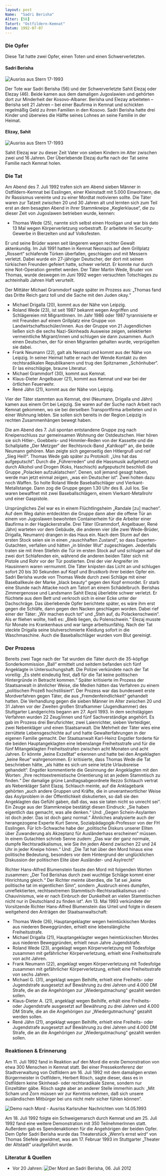 ```yaml
---
layout: post
Name:  "Sadri Berisha"
Alter: [56]
Tatort: "Ostfildern-Kemnat"
Datum: 1992-07-07
---
```


### Die Opfer

Diese Tat hatte zwei Opfer, einen Toten und einen Schwerverletzten.

#### Sadri Berisha

![Ausriss aus Stern 17-1993](/assets/img/sadri-berisha-ausriss-stern.jpg)

Der Tote war Sadri Berisha (56) und der Schwerverletzte Sahit Elezaj oder Elezay (46). Beide kamen aus dem damaligen Jugoslawien und gehörten dort zur Minderheit der Kosovo-Albaner.
Berisha und Elezay arbeiteten – Berisha seit 21 Jahren – bei einer Baufirma in Kemnat und schickten regelmäßig Geld zu ihren Familien in den Kosovo. Sadri Berisha hatte drei Kinder und überwies die Hälfte seines Lohnes an seine Familie in der Heimat.

#### Elizay, Sahit

![Ausriss aus Stern 17-1993](/assets/img/elizay-sahit-ausriss-stern.jpg)

Sahit Elezaj war zu dieser Zeit Vater von sieben Kindern im Alter zwischen zwei und 16 Jahren. Der Überlebende Elezaj durfte nach der Tat seine Familie nach Kemnat holen.

### Die Tat

Am Abend des 7. Juli 1992 trafen sich am Abend sieben Männer in Ostfildern-Kemnat bei Esslingen, einer Kleinstadt mit 5.000 Einwohnern, die ihr Rassismus vereinte und zu einer Mordtat motivieren sollte. Die Täter waren zur Tatzeit zwischen 20 und 30 Jahren alt und lernten sich zum Teil erst an dem besagten Abend in ihrer Stammkneipe „Keglerklause“, die zu dieser Zeit von Jugoslawen betrieben wurde, kennen:

* Thomas Wede (25), nannte sich selbst einen Hooligan und war bis dato 13 Mal wegen Körperverletzung vorbestraft. Er arbeitete im Security-Gewerbe in Bierzelten und auf Volksfesten.

Er und seine Brüder waren seit längerem wegen rechter Gewalt aktenkundig. Im Juli 1991 hatten in Kemnat Neonazis auf dem Grillplatz „Rossert“ schlafende Türken überfallen, geschlagen und mit Messern verletzt. Dabei wurde ein 27-jähriger Deutscher, der dort mit seinen türkischen Freunden gefeiert hatte, schwer verletzt. Er konnte nur durch eine Not-Operation gerettet werden. Der Täter Martin Wede, Bruder von Thomas, wurde deswegen im Juni 1992 wegen versuchten Totschlages zu achteinhalb Jahren Haft verurteilt.

Der Mittäter Michael Grammdorf sagte später im Prozess aus: „Thomas fand das Dritte Reich ganz toll und die Sache mit den Juden okay.“

* Michael Drigalla (20), kommt aus der Nähe von Leipzig.
* Roland Wede (23), ist seit 1987 bekannt wegen Angriffen und Schlägereien mit MigrantInnen. Im Jahr 1986 oder 1987 tyrannisierte er mit Freunden auf einem Grillplatz eine Gruppe von Landwirtschaftsschüler/innen. Aus der Gruppe von 21 Jugendlichen ließen sich die sechs Nazi-Skinheads Ausweise zeigen, selektierten vermeintliche Migrant/innen und schlugen sie dann zusammen. Auch einen Deutschen, der für einen Migranten gehalten wurde, verprügelten sie dabei.
* Frank Neumann (22), galt als Neonazi und kommt aus der Nähe von Leipzig. In seiner Heimat hatte er nach der Wende Kontakt zu den rechtsradikalen Republikanern und trug den Spitznamen „Schönhuber“. Er las einschlägige, braune Literatur.
* Michael Grammdorf (30), kommt aus Kemnat.
* Klaus-Dieter Angelbauer (21), kommt aus Kemnat und war bei der örtlichen Feuerwehr.
* René Jähn (21), kommt aus der Nähe von Leipzig.

Vier der Täter stammten aus Kemnat, drei (Neumann, Drigalla und Jähn) kamen aus einem Ort bei Leipzig. Sie waren auf der Suche nach Arbeit nach Kemnat gekommen, wo sie bei derselben Transportfirma arbeiteten und in einer Wohnung lebten. Sie sollen sich bereits in der Region Leipzig in rechten Zusammenhängen bewegt haben.

Die am Abend des 7. Juli spontan entstandene Gruppe zog nach Kneipenschluss zur gemeinsamen Wohnung der Ostdeutschen. Hier hören sie sich Hitler-, Goebbels- und Himmler-Reden von der Kassette und die Schallplatte „Der Metzger“ der Rechtsrock-Band „Kahlkopf“ an, die beide Neumann gehören. Man zeigte sich gegenseitig den Hitlergruß und rief „Sieg Heil!“. Thomas Wede gab später zu Protokoll: „Uns hat das aufgeputscht“. Durch die „Führerreden“ und die Hassmusik aufgehetzt und durch Alkohol und Drogen (Koks, Haschisch) aufgeputscht beschloß die Gruppe „Polacken aufzuklatschen“. Denen, soll jemand gesagt haben, werde man jetzt einmal zeigen, „was ein Deutscher ist“.
Zwei holten dazu noch Waffen. So holte Roland Wede Baseballschläger und Vierkant-Metallstange. Dann zog die Gruppe gegen 1.30 Uhr des 8. Juli los. Sie waren bewaffnet mit zwei Baseballschlägern, einem Vierkant-Metallrohr und einer Gaspistole.

Ursprüngliches Ziel war es in einem Flüchtlingsheim „Randale [zu] machen“. Auf dem Weg dahin entdeckten die Gruppe dann aber die offene Tür an einem von Jugoslawen bewohnten Containerheim für die Arbeiter einer Baufirma in der Hagäckerstraße.
Drei Täter (Grammdorf, Angelbauer, René Jähn) warteten vor dem Gebäude, die anderen vier (die zwei Wede-Brüder, Drigalla, Neumann) drangen in das Haus ein. Nach dem Sturm auf den ersten Stock seien sie in einen „rauschhaften Zustand“, so dass Experten-Gutachten, verfallen und hätten „in blinder Wut“ zugeschlagen. Jedenfalls traten sie mit ihren Stiefeln die Tür im ersten Stock auf und schlugen auf die zwei dort Schlafenden ein, während die anderen beiden Täter sich mit Pistole und Rohr vor der Tür postierten. Drei der vier Angreifer im Hausinnern waren vermummt. Die Täter knipsten das Licht an und schlugen sofort 20 bis 30 Sekunden auf Kopf und Brustkorb ihrer beiden Opfer ein. Sadri Berisha wurde von Thomas Wede durch zwei Schläge mit einer Baseballkeule der Marke „black beauty“ gegen den Kopf ermordet. Er starb eine Stunde nach Attacke noch am Tatort an einem Schädelbruch.
Berishas Zimmergenosse und Landsmann Sahit Elezaj überlebte schwer verletzt. Er flüchtete aus dem Bett und verkroch sich in einer Ecke unter der Dachschräge. Das überlebende Opfer berichtete später, es wäre ihm erst gegen die Schläfe, dann gegen den Nacken geschlagen worden. Dabei rief einer der Täter: „Wir machen euch tot“ und „Steh auf, du Polackenschwein“. Als er fliehen wollte, hieß es: „Bleib liegen, du Polenschwein.“
Elezaj musste für Monate ins Krankenhaus und war lange arbeitsunfähig.
Nach der Tat steckte Drigalla seine blutverschmierte Kleidung sofort in die Waschmaschine. Auch die Baseballschläger wurden vom Blut gereinigt.

### Der Prozess

Bereits zwei Tage nach der Tat wurden die Täter durch die 35-köpfige Sonderkommission „Ball“ ermittelt und seitdem befanden sich fünf Angeklagte in Untersuchungshaft. Die Polizei verkündete nach der Tat voreilig: „Es steht eindeutig fest, daß für die Tat keine politischen Hintergründe in Betracht kommen.“ Später kritisierte im Prozess der Staatsanwalt in ähnlicher Weise, die Medien hätten das Verfahren zu einem „politischen Prozeß hochstilisiert“.
Der Prozess war das bundesweit erste Mordverfahren gegen Täter, die aus „Fremdenfeindlichkeit“ gehandelt hatten. Die Verhandlung gegen die sieben Männer im Alter zwischen 20 und 31 Jahren vor der Zweiten großen Strafkammer (Jugendkammer) des Stuttgarter Landgerichts begann am 27. April 1993. In dem sechstägigen Verfahren wurden 22 Zeug/innen und fünf Sachverständige angehört. Es gab im Prozess drei Berufsrichter, zwei Laienrichter, sieben Verteidiger, zwei Nebenkläger und einen Staatsanwalt.
Die Mehrheit der Täter wies eine zerrüttete Lebensgeschichte auf und hatte Gewalterfahrungen in der eigenen Familie gemacht.
Der Staatsanwalt Karl-Heinz Engstler forderte für die beiden Hauptangeklagten eine lebenslange Freiheitsstrafe und für die fünf Mitangeklagten Freiheitsstrafen zwischen acht Monaten und acht Jahren. Er könnte „keine Exzeßtat“ erkennen und hatte bei den Angeklagten „keine Reue“ wahrgenommen. Er kritisierte, dass Thomas Wede die Tat beschrieben hätte, „als hätte es sich um seine letzte Urlaubsreise gehandelt“. Engstler kommentierte die Gesinnung der Angeklagten mit den Worten: „Ihre rechtsextremistische Orientierung ist an jedem Stammtisch zu finden.“
Der damalige grüne Landtagsabgeordnete Rezzo Schlauch vertrat als Nebenkläger Sahit Elazaj. Schlauch meinte, auf die Anklagebank gehörten „auch andere Gruppen und Kräfte, die in unverantwortlicher Weise das Asylproblem in der Öffentlichkeit diskutierten, so daß sie den Angeklagten das Gefühl gaben, daß das, was sie taten nicht so unrecht sei“.
Ein Zeuge aus der Stammkneipe bestätigt diesen Eindruck: „Sie haben eigentlich das gemacht, was alle denken.“ Und: „Gegen Schein-Asylanten ist doch jeder. Das ist doch ganz normal.“ Ähnliches analysierte auch der herangezogene Experte Kurt Senne, Sozialpädagogik-Professor von der FH Esslingen. Für Ich-Schwache habe der „politische Diskurs unserer Eliten über Zuwanderung als Akzeptanz für Ausländerhass erscheinen“ müssen. In einem Gutachten schrieb Senne zudem: „Das war der ganz normale, dumpfe Rechtsradikalismus, wie Sie ihn jeden Abend zwischen 22 und 24 Uhr in jeder Kneipe hören.“ Und: „Die Tat hat über den Mord hinaus eine politische Bedeutung, besonders vor dem Hintergrund der unglücklichen Diskussion der politischen Elite über Ausländer- und Asylrecht“

Richter Hans-Alfred Blumenstein fasste den Mord mit folgenden Worten zusammen: „Der Tod Berishas durch zwei wuchtige Schläge kommt einer Hinrichtung gleich.“ Der Richter meinte überdies, die Tat sei „keine politische tat im eigentlichen Sinn“, sondern „Ausbruch eines dumpfen, unreflektierten, rechtsextremen Stammtisch-Rechtsradikalismus und -Chauvinismus, wie er nach Einbruch der Dunkelheit an vielen Stammtischen nicht nur in Deutschland zu finden ist“.
Am 13. Mai 1993 verkündete der Vorsitzende Richter Hans-Alfred Blumenstein das Urteil und folgte in diesem weitgehend den Anträgen der Staatsanwaltschaft:

* Thomas Wede (26), Hauptangeklagter wegen heimtückischen Mordes aus niederen Beweggründen, erhielt eine lebenslängliche Freiheitsstrafe.
* Michael Drigalla (21), Hauptangeklagter wegen heimtückischen Mordes aus niederen Beweggründen, erhielt neun Jahre Jugendstrafe.
* Roland Wede (23), angeklagt wegen Körperverletzung mit Todesfolge zusammen mit gefährlicher Körperverletzung, erhielt eine Freiheitsstrafe von acht Jahren.
* Frank Neumann (22), angeklagt wegen Körperverletzung mit Todesfolge zusammen mit gefährlicher Körperverletzung, erhielt eine Freiheitsstrafe von sechs Jahren.
* Michael G. (31), angeklagt wegen Beihilfe, erhielt eine Freiheits- oder Jugendstrafe ausgesetzt auf Bewährung zu drei Jahren und 4.000 DM Strafe, die an die Angehörigen zur „Wiedergutmachung“ gezahlt werden sollen.
* Klaus-Dieter A. (21), angeklagt wegen Beihilfe, erhält eine Freiheits- oder Jugendstrafe ausgesetzt auf Bewährung zu drei Jahren und 4.000 DM Strafe, die an die Angehörigen zur „Wiedergutmachung“ gezahlt werden sollen.
* René Jähn (21), angeklagt wegen Beihilfe, erhielt eine Freiheits- oder Jugendstrafe ausgesetzt auf Bewährung zu drei Jahren und 4.000 DM Strafe, die an die Angehörigen zur „Wiedergutmachung“ gezahlt werden sollen.

### Reaktionen & Erinnerung

Am 11. Juli 1992 fand in Reaktion auf den Mord die erste Demonstration von etwa 300 Menschen in Kemnat statt. Bei einer Pressekonferenz der Stadtverwaltung von Ostfildern am 16. Juli 1992 mit dem damaligen ersten Bürgermeister in Ostfildern, Herbert Rösch, sagte dieser, dass es in Ostfildern keine Skinhead- oder rechtsradikale Szene, sondern nur Einzeltäter gäbe. Rösch sagte aber an anderer Stelle immerhin auch: „Mit Scham und Zorn müssen wir zur Kenntnis nehmen, daß sich unsere ausländischen Mitbürger bei uns nicht mehr sicher fühlen können“.

![Demo nach Mord - Ausriss Karlsruher Nachrichten vom 14.05.1993](/assets/img/sadri-berisha-demo-nach-mord-ausriss-karlsruher-nachrichten-14-05-1993.jpg)

Am 18. Juli 1992 folgte ein Schweigemarsch durch Kemnat und am 25. Juli 1992 fand eine weitere Demonstration mit 350 TeilnehmerInnen statt.
Außerdem gab es Spendenaktionen für die Angehörigen der beiden Opfer.
Dem Opfer Sadri Berisha wurde das Theaterstück „Wenn’s ernst wird“ von Thomas Stiefele gewidmet, was am 17. Februar 1993 im Stuttgarter „Theater der Altstadt“ uraufgeführt wurde.

### Literatur & Quellen

* Vor 20 Jahren: ![Der Mord an Sadri Berisha](http://hotel-silber.de/aktuelles/news-detailanzeige/eintrag/280/), 06. Juli 2012